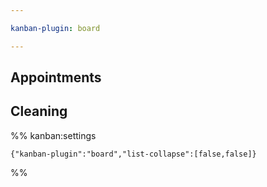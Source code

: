 ```yaml
---

kanban-plugin: board

---
```


## Appointments



## Cleaning





%% kanban:settings
```
{"kanban-plugin":"board","list-collapse":[false,false]}
```
%%